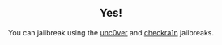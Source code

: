 <center>
<h2>Yes!</h2>
You can jailbreak using the <a href="https://unc0ver.dev/">unc0ver</a> and <a href="https://checkra.in/">checkra1n</a> jailbreaks.
</center>